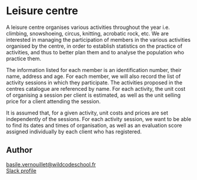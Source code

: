 # Leisure centre

A leisure centre organises various activities throughout the year i.e. climbing, snowshoeing, circus, knitting, acrobatic rock, etc. We are interested in managing the participation of members in the various activities organised by the centre, in order to establish statistics on the practice of activities, and thus to better plan them and to analyse the population who practice them.

The information listed for each member is an identification number, their name, address and age. For each member, we will also record the list of activity sessions in which they participate. The activities proposed in the centres catalogue are referenced by name. For each activity, the unit cost of organising a session per client is estimated, as well as the unit selling price for a client attending the session.

It is assumed that, for a given activity, unit costs and prices are set independently of the sessions. For each activity session, we want to be able to find its dates and times of organisation, as well as an evaluation score assigned individually by each client who has registered.

## Author

basile.vernouillet@wildcodeschool.fr  
[Slack profile](https://app.slack.com/client/T6SG2QGG2/DHK0VJU2V/user_profile/UHNCDGZ0F)

